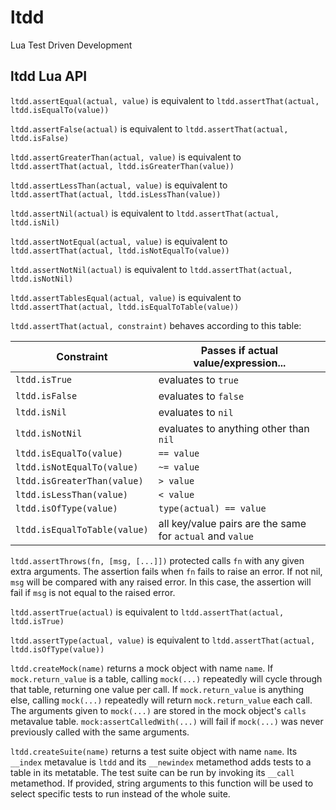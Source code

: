 # ltdd
Lua Test Driven Development

## ltdd Lua API

`ltdd.assertEqual(actual, value)` is equivalent to `ltdd.assertThat(actual, ltdd.isEqualTo(value))`

`ltdd.assertFalse(actual)` is equivalent to `ltdd.assertThat(actual, ltdd.isFalse)`

`ltdd.assertGreaterThan(actual, value)` is equivalent to `ltdd.assertThat(actual, ltdd.isGreaterThan(value))`

`ltdd.assertLessThan(actual, value)` is equivalent to `ltdd.assertThat(actual, ltdd.isLessThan(value))`

`ltdd.assertNil(actual)` is equivalent to `ltdd.assertThat(actual, ltdd.isNil)`

`ltdd.assertNotEqual(actual, value)` is equivalent to `ltdd.assertThat(actual, ltdd.isNotEqualTo(value))`

`ltdd.assertNotNil(actual)` is equivalent to `ltdd.assertThat(actual, ltdd.isNotNil)`

`ltdd.assertTablesEqual(actual, value)` is equivalent to `ltdd.assertThat(actual, ltdd.isEqualToTable(value))`

`ltdd.assertThat(actual, constraint)` behaves according to this table:

| Constraint | Passes if actual value/expression... |
| ---------- | ------------------------------------ |
| `ltdd.isTrue` | evaluates to `true` |
| `ltdd.isFalse` | evaluates to `false` |
| `ltdd.isNil` | evaluates to `nil` |
| `ltdd.isNotNil` | evaluates to anything other than `nil` |
| `ltdd.isEqualTo(value)` | `== value` |
| `ltdd.isNotEqualTo(value)` | `~= value` |
| `ltdd.isGreaterThan(value)` | `> value` |
| `ltdd.isLessThan(value)` | `< value` |
| `ltdd.isOfType(value)` | `type(actual) == value` |
| `ltdd.isEqualToTable(value)` | all key/value pairs are the same for `actual` and `value` |

`ltdd.assertThrows(fn, [msg, [...]])` protected calls `fn` with any given extra arguments.
The assertion fails when `fn` fails to raise an error.
If not nil, `msg` will be compared with any raised error.
In this case, the assertion will fail if `msg` is not equal to the raised error.

`ltdd.assertTrue(actual)` is equivalent to `ltdd.assertThat(actual, ltdd.isTrue)`

`ltdd.assertType(actual, value)` is equivalent to `ltdd.assertThat(actual, ltdd.isOfType(value))`

`ltdd.createMock(name)` returns a mock object with name `name`.
If `mock.return_value` is a table, calling `mock(...)` repeatedly will cycle through that table, returning one value per call.
If `mock.return_value` is anything else, calling `mock(...)` repeatedly will return `mock.return_value` each call.
The arguments given to `mock(...)` are stored in the mock object's `calls` metavalue table.
`mock:assertCalledWith(...)` will fail if `mock(...)` was never previously called with the same arguments.

`ltdd.createSuite(name)` returns a test suite object with name `name`.
Its `__index` metavalue is `ltdd` and its `__newindex` metamethod adds tests to a table in its metatable.
The test suite can be run by invoking its `__call` metamethod.
If provided, string arguments to this function will be used to select specific tests to run instead of the whole suite.
